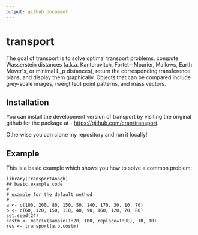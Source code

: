 ```yaml
---
output: github_document
---
```


# transport

<!-- badges: start -->

<!-- badges: end -->

The goal of transport is to solve optimal transport problems. compute Wasserstein distances (a.k.a. Kantorovitch, Fortet--Mourier, Mallows, Earth Mover's, or minimal L_p distances), return the corresponding transference plans, and display them graphically. Objects that can be compared include grey-scale images, (weighted) point patterns, and mass vectors.

## Installation

You can install the development version of transport by visiting the original github for the package at - https://github.com/cran/transport.

Otherwise you can clone my repository and run it locally!

## Example

This is a basic example which shows you how to solve a common problem:

```{r example}
library(TransportAnagh)
## basic example code
#
# example for the default method
#
a <- c(100, 200, 80, 150, 50, 140, 170, 30, 10, 70)
b <- c(60, 120, 150, 110, 40, 90, 160, 120, 70, 80)
set.seed(24)
costm <- matrix(sample(1:20, 100, replace=TRUE), 10, 10)
res <- transport(a,b,costm)
```



